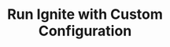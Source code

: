 ---
title: Run Ignite with Custom Configuration
menu:
  docs_{{ .version }}:
    identifier: ig-custom-configuration
    name: Custom Configuration
    parent: ig-ignite-guides
    weight: 40
menu_name: docs_{{ .version }}
---